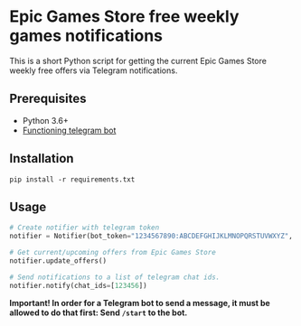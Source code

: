 # Epic Games Store free weekly games notifications

This is a short Python script for getting the current Epic Games Store weekly free offers via Telegram notifications.

## Prerequisites

- Python 3.6+
- [Functioning telegram bot](https://www.google.com/search?q=how+to+create+telegram+bot)

## Installation

```shell
pip install -r requirements.txt
```

## Usage

```python
# Create notifier with telegram token
notifier = Notifier(bot_token="1234567890:ABCDEFGHIJKLMNOPQRSTUVWXYZ", country="DE")

# Get current/upcoming offers from Epic Games Store
notifier.update_offers()

# Send notifications to a list of telegram chat ids.
notifier.notify(chat_ids=[123456])
```

**Important! In order for a Telegram bot to send a message, it must be allowed to do that first: Send `/start` to the
bot.**

